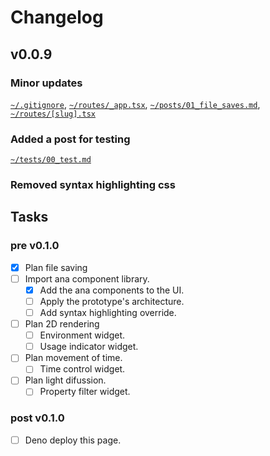 # Changelog

## v0.0.9

### Minor updates
[`~/.gitignore`](/.gitignore), [`~/routes/_app.tsx`](/routes/_app.tsx), [`~/posts/01_file_saves.md`](/posts/01_file_saves.md), [`~/routes/[slug].tsx`](/routes/[slug].tsx)

### Added a post for testing
[`~/tests/00_test.md`](/tests/00_test.md)

### Removed syntax highlighting css

## Tasks

### pre v0.1.0

- [x] Plan file saving
- [ ] Import ana component library.
  - [x] Add the ana components to the UI.
  - [ ] Apply the prototype's architecture.
  - [ ] Add syntax highlighting override.
- [ ] Plan 2D rendering
  - [ ] Environment widget.
  - [ ] Usage indicator widget.
- [ ] Plan movement of time.
  - [ ] Time control widget.
- [ ] Plan light difussion.
  - [ ] Property filter widget.

### post v0.1.0

- [ ] Deno deploy this page.